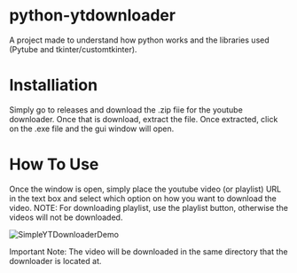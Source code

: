 # python-ytdownloader
A project made to understand how python works and the libraries used (Pytube and tkinter/customtkinter).

# Installiation
Simply go to releases and download the .zip fiie for the youtube downloader. Once that is download, extract the file.
Once extracted, click on the .exe file and the gui window will open.

# How To Use
Once the window is open, simply place the youtube video (or playlist) URL in the text box and select which option on how
you want to download the video. NOTE: For downloading playlist, use the playlist button, otherwise the videos will not be downloaded.

![SimpleYTDownloaderDemo](https://github.com/PedroJColon/python-ytdownloader/assets/64868232/ab85287d-4a6c-4013-b762-3dbee2e928ab)

Important Note: The video will be downloaded in the same directory that the downloader is located at.
